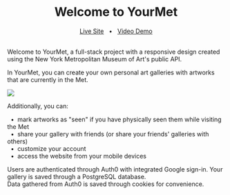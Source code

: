 <div align="center">
  <h1>Welcome to YourMet</h1>
  <a href="https://yourmet.vercel.app/" target="_blank">Live Site</a>
  <span>&nbsp;&nbsp;•&nbsp;&nbsp;</span>
  <a href="https://www.linkedin.com/posts/sangyeonpak_programming-softwaredeveloper-webdevelopment-activity-7064345572396163073-XB6Y?utm_source=share&utm_medium=member_desktop" target="_blank">Video Demo</a>
</div>

<br>

Welcome to YourMet, a full-stack project with a responsive design created using the New York Metropolitan Museum of Art's public API.

In YourMet, you can create your own personal art galleries with artworks that are currently in the Met.<br />

<img src="https://cdn.filestackcontent.com/emQPsQFR5WzSVsArToKU"></img>

Additionally, you can:

<span>&nbsp;&nbsp;•&nbsp;&nbsp;</span>mark artworks as "seen" if you have physically seen them while visiting the Met <br />
<span>&nbsp;&nbsp;•&nbsp;&nbsp;</span>share your gallery with friends (or share your friends' galleries with others) <br />
<span>&nbsp;&nbsp;•&nbsp;&nbsp;</span>customize your account <br />
<span>&nbsp;&nbsp;•&nbsp;&nbsp;</span>access the website from your mobile devices

Users are authenticated through Auth0 with integrated Google sign-in.
Your gallery is saved through a PostgreSQL database. <br />
Data gathered from Auth0 is saved through cookies for convenience.

